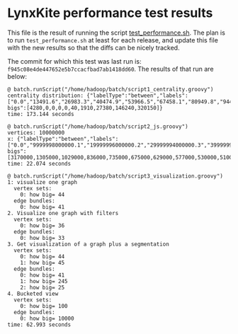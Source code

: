 LynxKite performance test results
=================================

This file is the result of running the script [test_performance.sh](https://github.com/biggraph/biggraph/blob/master/test_performance.sh).
The plan is to run `test_performance.sh` at least for each release,
and update this file with the new results so that the diffs can be
nicely tracked.


The commit for which this test was last run is: `f945c08e4de447652e5b7ccacfbad7ab1418dd60`. The results of that run are below:
```
@ batch.runScript("/home/hadoop/batch/script1_centrality.groovy")
centrality distribution: {"labelType":"between","labels":["0.0","13491.6","26983.3","40474.9","53966.5","67458.1","80949.8","94441.4","107933.0","121424.7","134916.3"],"how bigs":[4280,0,0,0,0,40,1910,27380,146240,320150]}
time: 173.144 seconds

@ batch.runScript("/home/hadoop/batch/script2_js.groovy")
vertices: 10000000
x: {"labelType":"between","labels":["0.0","9999998000000.1","19999996000000.2","29999994000000.3","39999992000000.4","49999990000000.5","59999988000000.6","69999986000000.7","79999984000000.8","89999982000000.9","99999980000001.0"],"how bigs":[3170000,1305000,1029000,836000,735000,675000,629000,577000,530000,510000]}
time: 22.074 seconds

@ batch.runScript("/home/hadoop/batch/script3_visualization.groovy")
1: visualize one graph
  vertex sets:
    0: how big= 44
  edge bundles:
    0: how big= 41
2. Visualize one graph with filters
  vertex sets:
    0: how big= 36
  edge bundles:
    0: how big= 33
3. Get visualization of a graph plus a segmentation
  vertex sets:
    0: how big= 44
    1: how big= 45
  edge bundles:
    0: how big= 41
    1: how big= 245
    2: how big= 25
4. Bucketed view
  vertex sets:
    0: how big= 100
  edge bundles:
    0: how big= 10000
time: 62.993 seconds
